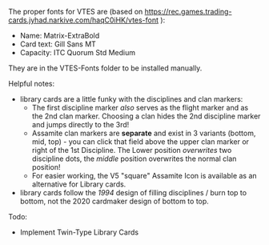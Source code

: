 The proper fonts for VTES are (based on https://rec.games.trading-cards.jyhad.narkive.com/haqC0iHK/vtes-font ):

* Name: Matrix-ExtraBold
* Card text: Gill Sans MT
* Capacity: ITC Quorum Std Medium

They are in the VTES-Fonts folder to be installed manually.

Helpful notes:
* library cards are a little funky with the disciplines and clan markers:
  * The first discipline marker *also* serves as the flight marker and as the 2nd clan marker. Choosing a clan hides the 2nd discipline marker and jumps directly to the 3rd!
  * Assamite clan markers are **separate** and exist in 3 variants (bottom, mid, top) - you can click that field above the upper clan marker or right of the 1st Discipline. The Lower position *overwrites* two discipline dots, the *middle* position overwrites the normal clan position!
  * For easier working, the V5 "square" Assamite Icon is available as an alternative for Library cards.
* library cards follow the *1994* design of filling disciplines / burn top to bottom, not the 2020 cardmaker design of bottom to top.

Todo:
* Implement Twin-Type Library Cards
